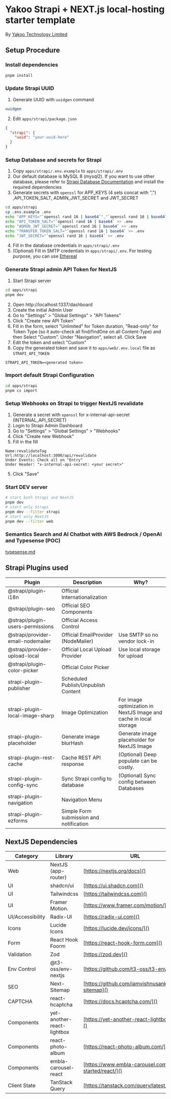 # Yakoo Strapi + NEXT.js local-hosting starter template

By [Yakoo Technology Limited](https://www.yakoo.com.hk)

## Setup Procedure

### Install dependencies

```bash
pnpm install
```

### Update Strapi UUID

1. Generate UUID with `uuidgen` command

```bash
uuidgen
```

2. Edit `apps/strapi/package.json`

```json
{
  "strapi": {
    "uuid": "your-uuid-here"
  }
}
```

### Setup Database and secrets for Strapi

1. Copy `apps/strapi/.env.example` to `apps/strapi/.env`
2. Our default database is MySQL 8 (mysql2). If you want to use other database, please refer to [Strapi Database Documentation](https://docs.strapi.io/dev-docs/configurations/database)
   and install the required dependencies
3. Generate secrets with `openssl` for APP_KEYS (4 sets concat with ",") ,API_TOKEN_SALT, ADMIN_JWT_SECRET and JWT_SECRET

```bash
cd apps/strapi
cp .env.example .env
echo "APP_KEYS="`openssl rand 16 | base64`","`openssl rand 16 | base64`","`openssl rand 16 | base64`","`openssl rand 16 | base64` >> .env
echo "API_TOKEN_SALT="`openssl rand 16 | base64` >> .env
echo "ADMIN_JWT_SECRET="`openssl rand 16 | base64` >> .env
echo "TRANSFER_TOKEN_SALT="`openssl rand 16 | base64` >> .env
echo "JWT_SECRET="`openssl rand 16 | base64` >> .env
```

4. Fill in the database credentials in `apps/strapi/.env`
5. (Optional) Fill in SMTP credentials in `apps/strapi/.env`. For testing purpose, you can use [Ethereal](https://ethereal.email/)

### Generate Strapi admin API Token for NextJS

1. Start Strapi server

```bash
cd apps/strapi
pnpm dev
```

2. Open http://localhost:1337/dashboard
3. Create the initial Admin User
4. Go to "Settings" > "Global Settings" > "API Tokens"
5. Click "Create new API Token"
6. Fill in the form, select "Unlimited" for Token duration, "Read-only" for Token Type (so it auto-check all find/findOne on all Content-Type) and then Select "Custom". Under "Navigation", select all. Click Save
7. Edit the token and select "Custom"
8. Copy the generated token and save it to `apps/web/.env.local` file as `STRAPI_API_TOKEN`

```env
STRAPI_API_TOKEN=<generated token>
```

### Import default Strapi Configuration

```bash
cd apps/strapi
pnpm cs import
```

### Setup Webhooks on Strapi to trigger NextJS revalidate

1. Generate a secret with `openssl` for x-internal-api-secret (INTERNAL_API_SECRET)
2. Login to Strapi Admin Dashboard
3. Go to "Settings" > "Global Settings" > "Webhooks"
4. Click "Create new Webhook"
5. Fill in the fill

```
Name:revalidateTag
Url:http://localhost:3000/api/revalidate
Under Events: Check all on "Entry"
Under Header: "x-internal-api-secret: <your secret>"
```

5. Click "Save"

### Start DEV server

```bash
# start both Strapi and NextJS
pnpm dev
# start only Strapi
pnpm dev --filter strapi
# start only NextJS
pnpm dev --filter web
```

### Semantics Search and AI Chatbot with AWS Bedrock / OpenAI and Typesense (POC)

[typesense.md](./typesense.md)

## Strapi Plugins used

| Plugin                            | Description                             | Why?                                                              |
| --------------------------------- | --------------------------------------- | ----------------------------------------------------------------- |
| @strapi/plugin-i18n               | Official Internationalization           |                                                                   |
| @strapi/plugin-seo                | Official SEO Components                 |                                                                   |
| @strapi/plugin-users-permissions  | Official Access Control                 |                                                                   |
| @strapi/provider-email-nodemailer | Official EmailProvider (NodeMailer)     | Use SMTP so no vendor lock-in                                     |
| @strapi/provider-upload-local     | Official Local Upload Provider          | Use local storage for upload                                      |
| @strapi/plugin-color-picker       | Official Color Picker                   |                                                                   |
| strapi-plugin-publisher           | Scheduled Publish/Unpublish Content     |                                                                   |
| strapi-plugin-local-image-sharp   | Image Optimization                      | For image optimization in NextJS Image and cache in local storage |
| strapi-plugin-placeholder         | Generate image blurHash                 | Generate image placeholder for NextJS Image                       |
| strapi-plugin-rest-cache          | Cache REST API response                 | (Optional) Deep populate can be costly.                           |
| strapi-plugin-config-sync         | Sync Strapi config to database          | (Optional) Sync config between Databases                          |
| strapi-plugin-navigation          | Navigation Menu                         |                                                                   |
| strapi-plugin-ezforms             | Simple Form submission and notification |                                                                   |

## NextJS Dependencies

| Category         | Library                    | URL                                                   |
| ---------------- | -------------------------- | ----------------------------------------------------- |
| Web              | NextJS (app-router)        | [https://nextjs.org/docs]()                           |
| UI               | shadcn/ui                  | [https://ui.shadcn.com]()                             |
| UI               | Tailwindcss                | [https://tailwindcss.com]()                           |
| UI               | Framer Motion.             | [https://www.framer.com/motion/]()                    |
| UI/Accessibility | Radix-UI                   | [https://radix-ui.com]()                              |
| Icons            | Lucide Icons               | [https://lucide.dev/icons/]()                         |
| Form             | React Hook Foorm           | [https://react-hook-form.com]()                       |
| Validation       | Zod                        | [https://zod.dev]()                                   |
| Env Control      | @t3-oss/env-nextjs         | [https://github.com/t3-oss/t3-env]()                  |
| SEO              | Next-Sitemap               | [https://github.com/iamvishnusankar/next-sitemap]()   |
| CAPTCHA          | react-hcaptcha             | [https://docs.hcaptcha.com/]()                        |
| Components       | yet-another-react-lightbox | [https://yet-another-react-lightbox.com/]()           |
| Components       | react-photo-album          | [https://react-photo-album.com/]()                    |
| Components       | embla-carousel-react       | [https://www.embla-carousel.com/get-started/react/]() |
| Client State     | TanStack Query             | [https://tanstack.com/query/latest/]()                |
